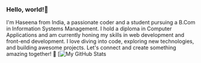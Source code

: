 ### Hello, world!👋 
I'm Haseena from India, a passionate coder and a student pursuing a B.Com in Information Systems Management. I hold a diploma in Computer Applications and am currently honing my skills in web development and front-end development. I love diving into code, exploring new technologies, and building awesome projects. Let's connect and create something amazing together! 🌟
[![My GitHub Stats](https://github-readme-stats.vercel.app/api/?username=haseenabarkathcount_private=true&theme=tokyonight&showicons=true)
